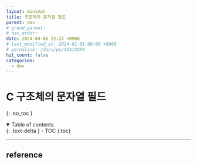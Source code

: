 ```yaml
---
layout: minimal
title: 구조체의 문자열 필드
parent: dev
# grand_parent: 
# nav_order: 
date: 2024-04-06 22:23 +0900
# last_modified_at: 2024-01-01 00:00 +0900
# permalink: /docs/ps/XXX/XXXX
hit_count: false
categories:
  - dev
---
```


# C 구조체의 문자열 필드
{: .no_toc }
<details open markdown="block">
  <summary>
    Table of contents
  </summary>
  {: .text-delta }
- TOC
{:toc}
</details>

<hr>

## reference

